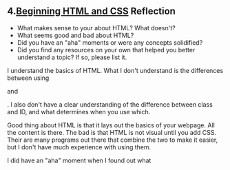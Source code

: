 ## 4.[Beginning HTML and CSS](4_beginning_HTML_CSS/readme.mc) Reflection

* What makes sense to your about HTML? What doesn't? 
* What seems good and bad about HTML?
* Did you have an "aha" moments or were any concepts solidified?
* Did you find any resources on your own that helped you better understand a topic? If so, please list it.

I understand the basics of HTML. What I don't understand is the differences between using <div> and <p>. I also don't have a clear understanding of the difference between class and ID, and what determines when you use which.

Good thing about HTML is that it lays out the basics of your webpage. All the content is there. The bad is that HTML is not visual until you add CSS. Their are many programs out there that combine the two to make it easier, but I don't have much experience with using them.

I did have an "aha" moment when I found out what <title> was used for. I have made basic html websites in the past for school projects, but never understood how to change the title that shows up at the top of the browser. I solified my understand of the relationship between HTML and CSS, but I have an urge to be efficient at linking the two together.

I found one resource that helped me understand CSS better, but the teacher was quite fast through the video. Here is the link: https://www.youtube.com/watch?v=0afZj1G0BIE.